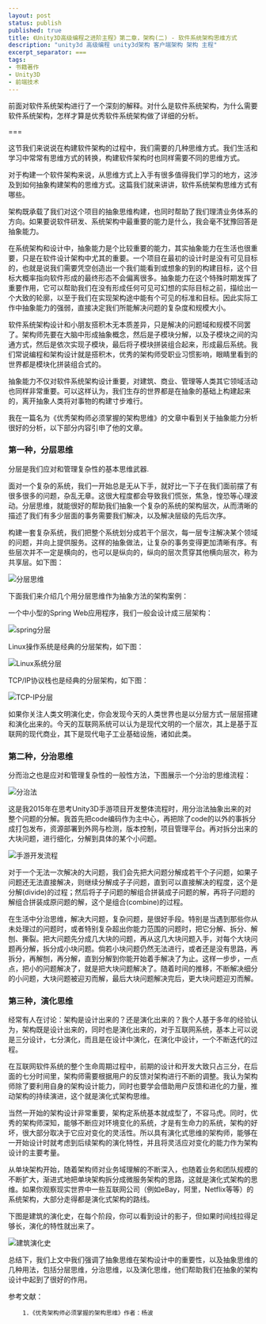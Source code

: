 ```yaml
---
layout: post
status: publish
published: true
title: 《Unity3D高级编程之进阶主程》第二章，架构(二) - 软件系统架构思维方式
description: "unity3d 高级编程 unity3d架构 客户端架构 架构 主程"
excerpt_separator: ===
tags:
- 书籍著作
- Unity3D
- 前端技术
---
```


前面对软件系统架构进行了一个深刻的解释。对什么是软件系统架构，为什么需要软件系统架构，怎样才算是优秀软件系统架构做了详细的分析。

===

这节我们来说说在构建软件架构的过程中，我们需要的几种思维方式。我们生活和学习中常常有思维方式的转换，构建软件架构时也同样需要不同的思维方式。

对于构建一个软件架构来说，从思维方式上入手有很多值得我们学习的地方，这涉及到如何抽象构建架构的思维方式。这篇我们就来讲讲，软件系统架构思维方式有哪些。

架构既承载了我们对这个项目的抽象思维构建，也同时帮助了我们理清业务体系的方向。如果要说软件研发、系统架构中最重要的能力是什么，我会毫不犹豫回答是抽象能力。

在系统架构和设计中，抽象能力是个比较重要的能力，其实抽象能力在生活也很重要，只是在软件设计架构中尤其的重要。一个项目在最初的设计时是没有可见目标的，也就是说我们需要凭空创造出一个我们能看到或想象的到的构建目标，这个目标大概率指向软件形成的最终形态不会偏离很多。抽象能力在这个特殊时期发挥了重要作用，它可以帮助我们在没有形成任何可见可幻想的实际目标之前，描绘出一个大致的轮廓，以至于我们在实现架构途中能有个可见的标准和目标。因此实际工作中抽象能力的强弱，直接决定我们所能解决问题的复杂度和规模大小。

软件系统架构设计和小朋友搭积木无本质差异，只是解决的问题域和规模不同罢了。架构师先要在大脑中形成抽象概念，然后是子模块分解，以及子模块之间的沟通方式，然后是依次实现子模块，最后将子模块拼装组合起来，形成最后系统。我们常说编程和架构设计就是搭积木，优秀的架构师受职业习惯影响，眼睛里看到的世界都是模块化拼装组合式的。

抽象能力不仅对软件系统架构设计重要，对建筑、商业、管理等人类其它领域活动也同样非常重要。可以这样认为，我们生存的世界都是在抽象的基础上构建起来的，离开抽象人类将对事物的构建寸步难行。

我在一篇名为《优秀架构师必须掌握的架构思维》的文章中看到关于抽象能力分析很好的分析，以下部分内容引申了他的文章。

### 第一种，分层思维

分层是我们应对和管理复杂性的基本思维武器.

面对一个复杂的系统，我们一开始总是无从下手，就好比一下子在我们面前摆了有很多很多的问题，杂乱无章。这很大程度都会导致我们慌张，焦急，惶恐等心理波动。分层思维，就能很好的帮助我们抽象一个复杂的系统的架构层次，从而清晰的描述了我们有多少层面的事务需要我们解决，以及解决层级的先后次序。

构建一套复杂系统，我们把整个系统划分成若干个层次，每一层专注解决某个领域的问题，并向上提供服务。这样的抽象做法，让复杂的事务变得更加清晰有序。有些层次并不一定是横向的，也可以是纵向的，纵向的层次贯穿其他横向层次，称为共享层。如下图：

![分层思维](/assets/book/2/layer-solution.png)

下面我们来介绍几个用分层思维作为抽象方法的架构案例：

一个中小型的Spring Web应用程序，我们一般会设计成三层架构：

![spring分层](/assets/book/2/spring-java-layer.png)

Linux操作系统是经典的分层架构，如下图：

![Linux系统分层](/assets/book/2/linux-layer.png)

TCP/IP协议栈也是经典的分层架构，如下图：

![TCP-IP分层](/assets/book/2/tcp-ip-protocol-layer.gif)

如果你关注人类文明演化史，你会发现今天的人类世界也是以分层方式一层层搭建和演化出来的。今天的互联网系统可以认为是现代文明的一个层次，其上是基于互联网的现代商业，其下是现代电子工业基础设施，诸如此类。

### 第二种，分治思维

分而治之也是应对和管理复杂性的一般性方法，下图展示一个分治的思维流程：

![分治法](/assets/book/2/divide.png)

这是我2015年在思考Unity3D手游项目开发整体流程时，用分治法抽象出来的对整个问题的分解。我首先把code编码作为主中心，再把除了code的以外的事拆分成打包发布，资源部署到外网与检测，版本控制，项目管理平台。再对拆分出来的大块问题，进行细化，分解到具体的某个小问题。

![手游开发流程](/assets/uploads/2015/03/%E5%AE%A2%E6%88%B7%E7%AB%AF%E7%8E%AF%E5%A2%83%E5%B8%83%E5%B1%80.jpg)

对于一个无法一次解决的大问题，我们会先把大问题分解成若干个子问题，如果子问题还无法直接解决，则继续分解成子子问题，直到可以直接解决的程度，这个是分解(divide)的过程；然后将子子问题的解组合拼装成子问题的解，再将子问题的解组合拼装成原问题的解，这个是组合(combine)的过程。

在生活中分治思维，解决大问题，复杂问题，是很好手段。特别是当遇到那些你从未处理过的问题时，或者特别复杂超出你能力范围的问题时，把它分解、拆分、解刨、撕裂。把大问题先分成几大块的问题，再从这几大块问题入手，对每个大块问题再分解，拆分成小块问题。倘若小块问题仍然无法进行，或者还是没有思路，再拆分，再解刨，再分解，直到分解到你能开始着手解决了为止。这样一步步，一点点，把小的问题解决了，就是把大块问题解决了。随着时间的推移，不断解决细分的小问题，大块问题被迎刃而解，最后大块问题解决完后，更大块问题迎刃而解。

### 第三种，演化思维

经常有人在讨论：架构是设计出来的？还是演化出来的？我个人基于多年的经验认为，架构既是设计出来的，同时也是演化出来的，对于互联网系统，基本上可以说是三分设计，七分演化，而且是在设计中演化，在演化中设计，一个不断迭代的过程。

在互联网软件系统的整个生命周期过程中，前期的设计和开发大致只占三分，在后面的七分时间里，架构师需要根据用户的反馈对架构进行不断的调整。我认为架构师除了要利用自身的架构设计能力，同时也要学会借助用户反馈和进化的力量，推动架构的持续演进，这个就是演化式架构思维。

当然一开始的架构设计非常重要，架构定系统基本就成型了，不容马虎。同时，优秀的架构师深知，能够不断应对环境变化的系统，才是有生命力的系统，架构的好坏，很大部分取决于它应对变化的灵活性。所以具有演化式思维的架构师，能够在一开始设计时就考虑到后续架构的演化特性，并且将灵活应对变化的能力作为架构设计的主要考量。

从单块架构开始，随着架构师对业务域理解的不断深入，也随着业务和团队规模的不断扩大，渐进式地把单块架构拆分成微服务架构的思路，这就是演化式架构的思维。如果你观察现实世界中一些互联网公司（例如eBay，阿里，Netflix等等）的系统架构，大部分走得都是演化式架构的路线。

下图是建筑的演化史，在每个阶段，你可以看到设计的影子，但如果时间线拉得足够长，演化的特性就出来了。

![建筑演化史](/assets/book/2/building-archiecture.png)

总结下，我们上文中我们强调了抽象思维在架构设计中的重要性，以及抽象思维的几种用法，包括分层思维，分治思维，以及演化思维，他们帮助我们在抽象的架构设计中起到了很好的作用。

参考文献：

		1.《优秀架构师必须掌握的架构思维》作者：杨波
